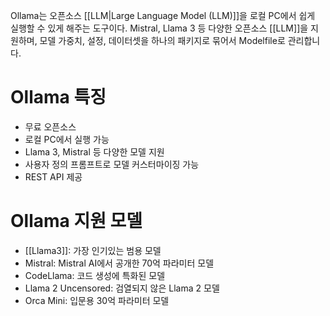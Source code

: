 Ollama는 오픈소스 [[LLM|Large Language Model (LLM)]]을 로컬 PC에서 쉽게 실행할 수 있게 해주는 도구이다. Mistral, Llama 3 등 다양한 오픈소스 [[LLM]]을 지원하며, 모델 가중치, 설정, 데이터셋을 하나의 패키지로 묶어서 Modelfile로 관리합니다.

# Ollama 특징
- 무료 오픈소스
- 로컬 PC에서 실행 가능
- Llama 3, Mistral 등 다양한 모델 지원
- 사용자 정의 프롬프트로 모델 커스터마이징 가능
- REST API 제공

# Ollama 지원 모델
- [[Llama3]]: 가장 인기있는 범용 모델
- Mistral: Mistral AI에서 공개한 70억 파라미터 모델
- CodeLlama: 코드 생성에 특화된 모델
- Llama 2 Uncensored: 검열되지 않은 Llama 2 모델
- Orca Mini: 입문용 30억 파라미터 모델